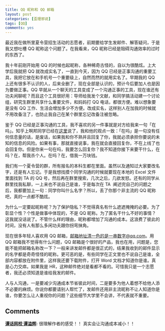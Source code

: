 ```yaml
---
title: QQ 昵称和 QQ 邮箱
layout: post
categories: [歪理邪说]
tags: [QQ]
comments: yes
---
```



最近我在做所里夏令营招生活动的志愿者，前期要给学生发邮件、解答疑问，于是我又想吐槽 QQ 昵称这个问题了。在我看来，QQ 昵称已经是阻碍沟通效率的过时的东西了。 

我十年前刚开始用 QQ 的时候也起昵称，各种稀奇古怪的，自以为很酷炫。上大学后我就把 QQ 就改成实名了，一直到今天，因为 QQ 已经是正事沟通的重要工具，我把它放在和手机号一个重要级上，自然而然的就用实名了。早期我的 QQ 上还有很多不认识的人，后来全删了，现在全部是认识的，预计今后要加人也是因为要做正事。QQ 早就从一个聊天的工具变成了一个沟通正事的工具，现在谁还有功夫闲聊呢？而且这个工具很好用：导师给我发个文献，和同学搞活动建一个讨论组，研究生群里共享什么重要文件，和妈妈打 QQ 电话，都很方便。难以想象要是没有 QQ 工作、生活会增加多少不方便。改成实名，这样别人在加我的时候就不用改备注了，也防止我自己在某个群里忘记改备注被忽略。 

鉴于 QQ 已经是正事沟通的工具，我不喜欢的另一件事就是对方给我来一句「在吗」。知乎上啊邦同学已经在[这里](http://zhuanlan.zhihu.com/abangtongxue/20040063)说了，我和他的观点一致：「在吗」是一句没有任何信息量的话，是废话，如果我和你不熟并且回复了你，我就必须承担你要说的未知的信息的风险。如果有事，那就直接说事，我在就会直接回复你，不在上线了也会回复你。但是你来一句在吗，我要怎么回复你？我不知道你接下来要干什么，在吗？在，帮我杀个人。在吗？在，借我一万块钱。 

我们有一个夏令营的群，所有报名的本科生都在里面。虽然以及通知过大家要改名字，还是有人忘记。于是我想找摸个同学沟通的时候就要现在本地的 Excel 文件里面找到 TA 的 QQ 号，然后再在群里搜索，几次之后，几欲发怒。还有的同学从群里找我私聊，一上来也不说自己是谁，于是每次在 TA  阐述完自己的问题之后，我都要加上一句：同学你叫什么名字？所以，丢了你那个非主流的 QQ 昵称吧，真的一点都不酷炫。 

为什么一定要起昵称呢？为了保护隐私？不觉得真名有什么遮遮掩掩的必要。为了彰显个性？个性是做事中体现的，不是 QQ 昵称。为了匿名干什么不好的事情？这我就没话说了。不管什么样的理由，昵称都增加了沟通的成本。这浪费了彼此的时间，没有人有那么多闲功夫跟你拐弯抹角。 

现在很多年轻人喜欢用 QQ 邮箱，邮箱地址清一色的是一串数字@qq.com。用 QQ 邮箱我不觉得有什么问题，QQ 邮箱是个很好的产品，我也在用，问题是，您能不能把邮箱名称改一下？一般来讲发邮件都是很正式的，结果我收到的邮件显示的名字都是奇奇怪怪的昵称。更可恶的是，有些同学在正文里也不说自己是谁，全部内容都放在附件里，这样我还要下载附件，打开 Word 文档才知道你是谁。真是心力交瘁。如果我是 HR，这种邮件绝对是看都不看的。可惜我只是一个志愿者，我还必须知道是谁给我发的邮件。 

人与人沟通，一是要减少沟通成本节省彼此时间，二是要多为他人着想不给他人添不必要的麻烦。你说你都要请别人帮忙了，发邮件还用非主流昵称不让人知道你是谁，你要怎么让人重视你的问题？这些细节大学里不会讲，不代表就不重要。

## Comments

**[谭话网校 谭溢辉](#40878 "2015-07-27 08:53:27"):** 很理解作者的感受！！ 真实会让沟通成本减小！！


